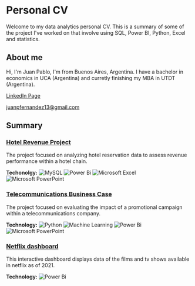 # Personal CV

Welcome to my data analytics personal CV. This is a summary of some of the project I've worked on that involve using SQL, Power BI, Python, Excel and statistics.

## About me

Hi, I'm Juan Pablo, I'm from Buenos Aires, Argentina. I have a bachelor in economics in UCA (Argentina) and curretly finishing my MBA in UTDT (Argentina).

[LinkedIn Page](https://www.linkedin.com/in/juan-pablo-fernandez-37b253110)

juanpfernandez13@gmail.com

## Summary

### [Hotel Revenue Project](https://github.com/juanps13/Personal-CV/tree/main/01.%20Hotel%20revenue%20project)

The project focused on analyzing hotel reservation data to assess revenue performance within a hotel chain.

**Techonolgy:**
![MySQL](https://img.shields.io/badge/mysql-%2300f.svg?style=for-the-badge&logo=mysql&logoColor=white)
![Power Bi](https://img.shields.io/badge/power_bi-F2C811?style=for-the-badge&logo=powerbi&logoColor=black)
![Microsoft Excel](https://img.shields.io/badge/Microsoft_Excel-217346?style=for-the-badge&logo=microsoft-excel&logoColor=white)
![Microsoft PowerPoint](https://img.shields.io/badge/Microsoft_PowerPoint-B7472A?style=for-the-badge&logo=microsoft-powerpoint&logoColor=white)

### [Telecommunications Business Case](https://github.com/juanps13/Personal-CV/tree/main/02.%20Telecommunications%20Business%20Case)

The project focused on evaluating the impact of a promotional campaign within a telecommunications company.

**Technology:**
![Python](https://img.shields.io/badge/python-3670A0?style=for-the-badge&logo=python&logoColor=ffdd54)
![Machine Learning](https://img.shields.io/badge/machine_learning-black?style=for-the-badge&logo=excel)
![Power Bi](https://img.shields.io/badge/power_bi-F2C811?style=for-the-badge&logo=powerbi&logoColor=black)
![Microsoft PowerPoint](https://img.shields.io/badge/Microsoft_PowerPoint-B7472A?style=for-the-badge&logo=microsoft-powerpoint&logoColor=white)

### [Netflix dashboard](https://github.com/juanps13/Personal-CV/tree/main/03.%20Netflix%20dashboard)

This interactive dashboard displays data of the films and tv shows available in netflix as of 2021.

**Technology:**
![Power Bi](https://img.shields.io/badge/power_bi-F2C811?style=for-the-badge&logo=powerbi&logoColor=black)
